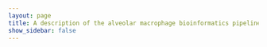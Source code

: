```yaml
---
layout: page
title: A description of the alveolar macrophage bioinformatics pipelines.
show_sidebar: false
---
```

